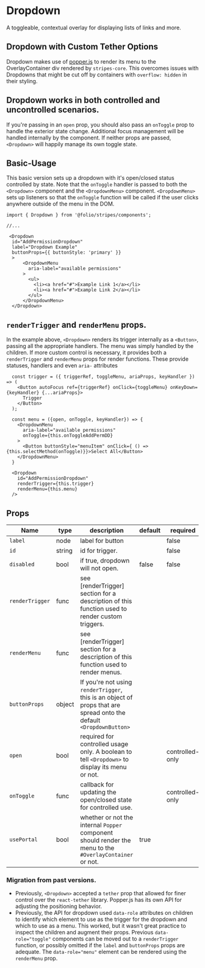 # Dropdown
A toggleable, contextual overlay for displaying lists of links and more.

## Dropdown with Custom Tether Options
Dropdown makes use of [popper.js](https://popper.js.org/) to render its menu to the OverlayContainer div rendered by `stripes-core`. This overcomes issues with Dropdowns that might be cut off by containers with `overflow: hidden` in their styling.

## Dropdown works in both controlled and uncontrolled scenarios.
If you're passing in an `open` prop, you should also pass an `onToggle` prop to handle the exterior state change. Additional focus management will be handled internally by the component. If neither props are passed, `<Dropdown>` will happily manage its own toggle state.

## Basic-Usage
This basic version sets up a dropdown with it's open/closed status controlled by state. Note that the `onToggle` handler is passed to both the `<Dropdown>` component and the `<DropdownMenu>` component. `<DropdownMenu>` sets up listeners so that the `onToggle` function will be called if the user clicks anywhere outside of the menu in the DOM.

```
import { Dropdown } from '@folio/stripes/components';

//...

 <Dropdown
  id="AddPermissionDropdown"
  label="Dropdown Example"
  buttonProps={{ buttonStyle: 'primary' }}
  >
      <DropdownMenu
        aria-label="available permissions"
      >
        <ul>
          <li><a href="#">Example Link 1</a></li>
          <li><a href="#">Example Link 2</a></li>
        </ul>
      </DropdownMenu>
  </Dropdown>
```

## `renderTrigger` and `renderMenu` props.

In the example above, `<Dropdown>` renders its trigger internally as a `<Button>`, passing all the appropriate handlers. The menu was simply handled by the children. If more custom control is necessary, it provides both a `renderTrigger` and `renderMenu` props for render functions. These provide statuses, handlers and even `aria-` attributes

```
  const trigger = ({ triggerRef, toggleMenu, ariaProps, keyHandler }) => (
    <Button autoFocus ref={triggerRef} onClick={toggleMenu} onKeyDown={keyHandler} {...ariaProps}>
      Trigger
    </Button>
  );

  const menu = ({open, onToggle, keyHandler}) => {
    <DropdownMenu
      aria-label="available permissions"
      onToggle={this.onToggleAddPermDD}
    >
      <Button buttonStyle="menuItem" onClick={ () => {this.selectMethod(onToggle)}}>Select All</Button>
    </DropdownMenu>
  }

  <Dropdown
    id="AddPermissionDropdown"
    renderTrigger={this.trigger}
    renderMenu={this.menu}
  />
```

## Props
Name | type | description | default | required
--- | --- | --- | --- | ---
`label` | node | label for button | | false
`id` | string | id for trigger. | | false
`disabled` | bool | if true, dropdown will not open. | false | false
`renderTrigger` | func | see [renderTrigger] section for a description of this function used to render custom triggers. | | 
`renderMenu` | func | see [renderTrigger] section for a description of this function used to render menus. | | 
`buttonProps` | object | If you're not using `renderTrigger`, this is an object of props that are spread onto the default `<DropdownButton>` | |
`open` | bool | required for controlled usage only. A boolean to tell `<Dropdown>` to display its menu or not. | | controlled-only
`onToggle` | func | callback for updating the open/closed state for controlled use. | | controlled-only
`usePortal` | bool | whether or not the internal `Popper` component should render the menu to the `#OverlayContainer` or not. | true | 

### Migration from past versions.
- Previously, `<Dropdown>` accepted a `tether` prop that allowed for finer control over the `react-tether` library. Popper.js has its own API for adjusting the positioning behavior.
- Previously, the API for dropdown used `data-role` attributes on children to identify which element to use as the trigger for the dropdown and which to use as a menu. This worked, but it wasn't great practice to inspect the children and augment their props. Previous `data-role="toggle"` components can be moved out to a `renderTrigger` function, or possibly omitted if the `label` and `buttonProps` props are adequate. The `data-role="menu"` element can be rendered using the `renderMenu` prop.
